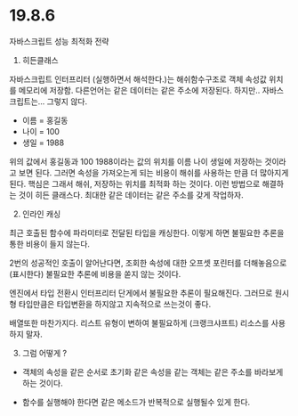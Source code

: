 # 19.8.6

자바스크립트 성능 최적화 전략 

1. 히든클래스

자바스크립트 인터프리터 (실행하면서 해석한다.)는 해쉬함수구조로 객체 속성값 위치를 메모리에 저장함. 다른언어는 같은 데이터는 같은 주소에 저장된다. 하지만.. 자바스크립트는... 그렇지 않다.

- 이름 = 홍길동
- 나이 = 100
- 생일 = 1988

위의 값에서 홍길동과 100 1988이라는 값의 위치를 이름 나이 생일에 저장하는 것이라고 보면 된다. 그러면 속성을 가져오는게 되는 비용이 해쉬를 사용하는 만큼 더 많아지게 된다. 핵심은 그래서 해쉬, 저장하는 위치를 최적화 하는 것이다. 이런 방법으로 해결하는 것이 히든 클래스다. 최대한 같은 데이터는 같은 주소를 갖게 작업하자.


2. 인라인 캐싱

최근 호출된 함수에 파라미터로 전달된 타입을 캐싱한다. 이렇게 하면 불필요한 추론을 통한 비용이 들지 않는다.

2번의 성공적인 호출이 알어난다면, 조회한 속성에 대한 오프셋 포린터를 더해놓음으로(표시한다) 불필요한 추론에 비용을 쏟지 않는 것이다.

엔진에서 타입 전환시 인터프리터 단게에서 불필요한 추론이 필요해진다. 그러므로 원시형 타입만큼은 타입변환을 하지않고 지속적으로 쓰는것이 좋다.

배열또한 마찬가지다. 리스트 유형이 변하여 불필요하게 (크랭크샤프트) 리소스를 사용하지 말자.


3. 그럼 어떻게 ?

- 객체의 속성을 같은 순서로 초기화 같은 속성을 같는 객체는 같은 주소를 바라보게 하는 것이다.

- 함수를 실행해야 한다면 같은 메소드가 반복적으로 실행될수 있게 한다.






